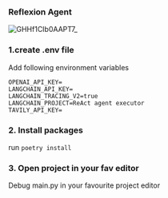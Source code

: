 ### Reflexion Agent
![GHHf1CIb0AAPT7_](https://github.com/user-attachments/assets/d410e170-633d-4cde-b052-d51e4bed88e3)

### 1.create .env file 
Add following environment variables

```
OPENAI_API_KEY= 
LANGCHAIN_API_KEY= 
LANGCHAIN_TRACING_V2=true 
LANGCHAIN_PROJECT=ReAct agent executor 
TAVILY_API_KEY=
```

### 2. Install packages

run `poetry install` 

### 3. Open project in your fav editor

Debug main.py in your favourite project editor


